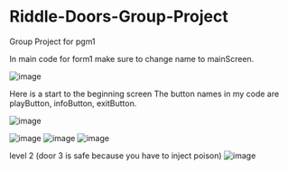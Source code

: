# Riddle-Doors-Group-Project
Group Project for pgm1


In main code for form1 make sure to change name to mainScreen.

![image](https://user-images.githubusercontent.com/83714045/117164159-9826d400-ad81-11eb-91cf-7a54617fab29.png)

Here is a start to the beginning screen
The button names in my code are playButton, infoButton, exitButton.

![image](https://user-images.githubusercontent.com/83715092/117165780-08822500-ad83-11eb-855b-78da0f4d4d1c.png)

![image](https://user-images.githubusercontent.com/83715092/117166544-b7befc00-ad83-11eb-8dea-8af98ca76375.png)
![image](https://user-images.githubusercontent.com/83715092/117171454-1e461900-ad88-11eb-9aeb-216999f038b0.png)
![image](https://user-images.githubusercontent.com/83715092/117171475-230acd00-ad88-11eb-997a-a616bd14dfd5.png)

level 2 (door 3 is safe because you have to inject poison)
![image](https://user-images.githubusercontent.com/83715092/117172702-48e4a180-ad89-11eb-9030-4f58cb3fa715.png)
